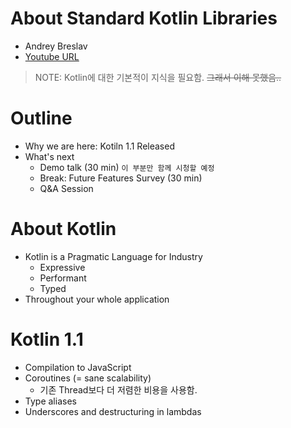 # About Standard Kotlin Libraries
- Andrey Breslav
- [Youtube URL](https://www.youtube.com/watch?v=zpyJHSR-5ts)

> NOTE: Kotlin에 대한 기본적이 지식을 필요함. ~~그래서 이해 못했음..~~

# Outline
- Why we are here: Kotiln 1.1 Released
- What's next
  - Demo talk (30 min) `이 부분만 함께 시청할 예정`
  - Break: Future Features Survey (30 min)
  - Q&A Session

# About Kotlin
- Kotlin is a Pragmatic Language for Industry
  - Expressive
  - Performant
  - Typed
- Throughout your whole application

# Kotlin 1.1
- Compilation to JavaScript
- Coroutines (= sane scalability)
  - 기존 Thread보다 더 저렴한 비용을 사용함.
- Type aliases
- Underscores and destructuring in lambdas
